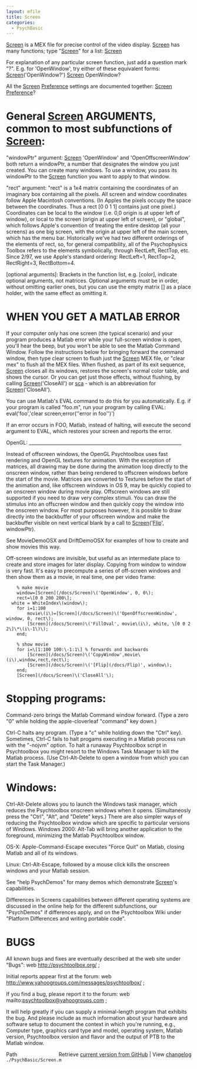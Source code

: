 ```yaml
---
layout: mfile
title: Screen
categories:
  - PsychBasic
---
```


[Screen](/docs/Screen) is a MEX file for precise control of the video display. [Screen](/docs/Screen) has
many functions; type "[Screen](/docs/Screen)" for a list:
    [Screen](/docs/Screen)

For explanation of any particular screen function, just add a question
mark "?". E.g. for 'OpenWindow', try either of these equivalent forms:
    [Screen](/docs/Screen)\('OpenWindow?'\)
    [Screen](/docs/Screen) OpenWindow?

All the [Screen](/docs/Screen) [Preference](/docs/Preference) settings are documented together:
    [Screen](/docs/Screen) [Preference](/docs/Preference)?

# General [Screen](/docs/Screen) ARGUMENTS, common to most subfunctions of [Screen](/docs/Screen):

"windowPtr" argument: [Screen](/docs/Screen) 'OpenWindow' and 'OpenOffscreenWindow' both
return a windowPtr, a number that designates the window you just
created. You can create many windows. To use a window, you pass its
windowPtr to the [Screen](/docs/Screen) function you want to apply to that window.

"rect" argument: "rect" is a 1x4 matrix containing the coordinates of an
imaginary box containing all the pixels. All screen and window
coordinates follow Apple Macintosh conventions. \(In Apples the pixels
occupy the space between the coordinates. Thus a rect \[0 0 1 1\] contains
just one pixel.\) Coordinates can be local to the window \(i.e. 0,0 origin
is at upper left of window\), or local to the screen \(origin at upper left
of screen\), or "global", which follows Apple's convention of treating the
entire desktop \(all your screens\) as one big screen, with the origin at
upper left of the main screen, which has the menu bar. Historically we've
had two different orderings of the elements of rect, so, for general
compatibility, all of the Psychophysics Toolbox refers to the elements
symbolically, through RectLeft, RectTop, etc. Since 2/97, we use Apple's
standard ordering: RectLeft=1, RectTop=2, RectRight=3, RectBottom=4.

\[optional arguments\]: Brackets in the function list, e.g. \[color\],
indicate optional arguments, not matrices. Optional arguments must be in
order, without omitting earlier ones, but you can use the empty matrix
\[\] as a place holder, with the same effect as omitting it.

# WHEN YOU GET A MATLAB ERROR

If your computer only has one screen \(the typical scenario\) and your
program produces a Matlab error while your full\-screen window is open,
you'll hear the beep, but you won't be able to see the Matlab Command
Window. Follow the instructions below for bringing forward the command
window, then type clear screen to flush just the [Screen](/docs/Screen) MEX file, or
"clear mex" to flush all the MEX files. When flushed, as part of its
exit sequence, [Screen](/docs/Screen) closes all its windows, restores the screen's normal
color table, and shows the cursor. Or you can get just those effects,
without flushing, by calling [Screen](/docs/Screen)\('CloseAll'\) or [sca](/docs/sca) \- which is an
abbreviation for [Screen](/docs/Screen)\('CloseAll'\).

You can use Matlab's EVAL command to do this for you automatically. E.g.
if your program is called "foo.m", run your program by calling EVAL:
    eval\('foo','clear screen;error\(''error in foo''\)'\)

If an error occurs in FOO, Matlab, instead of halting, will execute the
second argument to EVAL, which restores your screen and reports the
error.

OpenGL: \_\_\_\_\_\_\_\_\_\_\_\_\_\_\_\_\_\_\_\_\_\_\_\_\_\_\_\_\_\_\_\_\_\_\_\_\_\_\_\_\_\_\_\_\_\_\_\_\_\_\_\_\_\_\_\_\_\_\_\_\_\_\_\_\_

Instead of offscreen windows, the OpenGL Psychtoolbox uses fast rendering
and OpenGL textures for animation. With the exception of matrices, all
drawing may be done during the animation loop directly to the  onscreen
window, rather than being rendered to offscreen windows before the start
of the movie.  Matrices are converted to Textures before the start of the
animation and, like offscreen windows in OS 9, may be quickly copied to
an onscreen window during movie play. Offscreen windows are still supported
if you need to draw very complex stimuli. You can draw the stimulus into
an offscreen window and then quickly copy the window into the onscreen
window. For most purposes however, it is possible to draw directly into
the backbuffer of your offscreen window and make the backbuffer visible
on next vertical blank by a call to [Screen](/docs/Screen)\('[Flip](/docs/Flip)', windowPtr\).

See MovieDemoOSX and DriftDemoOSX for examples of how to create and show
movies this way.

Off\-screen windows are invisible, but useful as an intermediate place to
create and store images for later display. Copying from window to window
is very fast. It's easy to precompute a series of off\-screen windows
and then show them as a movie, in real time, one per video frame:

        % make movie
        window=[Screen](/docs/Screen)\('OpenWindow', 0, 0\);
        rect=\[0 0 200 200\];
      white = WhiteIndex\(window\);
        for i=1:100
            movie\(i\)=[Screen](/docs/Screen)\('OpenOffscreenWindow', window, 0, rect\);
            [Screen](/docs/Screen)\('FillOval', movie\(i\), white, \[0 0 2 2\]\*\(i\-1\)\);
        end;

        % show movie
        for i=\[1:100 100:\-1:1\] % forwards and backwards
            [Screen](/docs/Screen)\('CopyWindow',movie\(i\),window,rect,rect\);
            [Screen](/docs/Screen)\('[Flip](/docs/Flip)', window\);
        end;
        [Screen](/docs/Screen)\('CloseAll'\);


# Stopping programs:

Command\-zero brings the Matlab Command window forward. \(Type a zero
"0" while holding the apple\-cloverleaf "command" key down.\)

Ctrl\-C halts any program.  \(Type a "c" while holding down the "Ctrl"
key\). Sometimes, Ctrl\-C fails to halt progams executing in a Matlab process
run with the "\-nojvm" option. To halt a runaway Psychtoolbox script in
Psychtoolbox you might resort to the Windows Task Manager to kill
the Matlab process.  \(Use Ctrl\-Alt\-Delete to open a window from which
you can start the Task Manager.\)

# Windows:

Ctrl\-Alt\-Delete allows you to launch the Windows task manager, which
reduces the Psychtoolbox onscreen windows when it opens. \(Simultaneosly
press the "Ctrl", "Alt", and "Delete" keys.\)  There are also simpler ways of
reducing the Psychtoolbox window which are specific to particular
versions of Windows.
Windows 2000:   Alt\-Tab will bring another application to the foreground,
            minimizing the Matlab Psychtoolbox window.

OS\-X:
Apple\-Command\-Escape executes "Force Quit" on Matlab, closing Matlab and all
of its windows.

Linux:
Ctrl\-Alt\-Escape, followed by a mouse click kills the onscreen windows and your
Matlab session.


See "help PsychDemos" for many demos which demonstrate [Screen](/docs/Screen)'s capabilities.

Differences in Screens capabilities between different operating systems
are discussed in the online help for the different subfunctions, our
"PsychDemos" if differences apply, and on the Psychtoolbox Wiki under
"Platform Differences and writing portable code".

# BUGS

All known bugs and fixes are eventually described at the web site under "Bugs":
web http://psychtoolbox.org/ ;

Initial reports appear first at the forum:
web http://www.yahoogroups.com/messages/psychtoolbox/ ;

If you find a bug, please report it to the forum:
web mailto:psychtoolbox@yahoogroups.com ;

It will help greatly if you can supply a  minimal\-length program that exhibits
the bug. And please include as much information about your hardware and software
setup to document the context in which you're running, e.g., Computer type, graphics
card type and model, operating system, Matlab version, Psychtoolbox version and flavor
and the output of PTB to the Matlab window.


<div class="code_header" style="text-align:right;">
  <span style="float:left;">Path&nbsp;&nbsp;</span> <span class="counter">Retrieve <a href=
  "https://raw.github.com/Psychtoolbox-3/Psychtoolbox-3/beta/./PsychBasic/Screen.m">current version from GitHub</a> | View <a href=
  "https://github.com/Psychtoolbox-3/Psychtoolbox-3/commits/beta/./PsychBasic/Screen.m">changelog</a></span>
</div>
<div class="code">
  <code>./PsychBasic/Screen.m</code>
</div>
